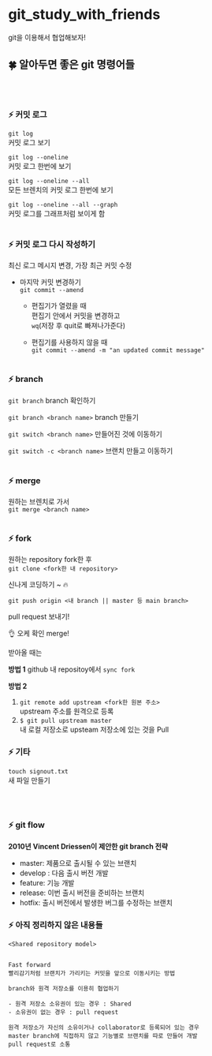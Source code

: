 # git_study_with_friends

git을 이용해서 협업해보자!

## 🍀 알아두면 좋은 git 명령어들

</br>
</br>

### ⚡ 커밋 로그

`git log`</br>
커밋 로그 보기

`git log --oneline`</br>
커밋 로그 한번에 보기

`git log --oneline --all`</br>
모든 브렌치의 커밋 로그 한번에 보기

`git log --oneline --all --graph`</br>
커밋 로그를 그래프처럼 보이게 함
</br>
</br>

### ⚡ 커밋 로그 다시 작성하기

최신 로그 메시지 변경, 가장 최근 커밋 수정

- 마지막 커밋 변경하기<br/>
  `git commit --amend`<br/>

  - 편집기가 열렸을 때<br/>
    편집기 안에서 커밋을 변경하고 <br/>
    `wq`(저장 후 quit로 빠져나가준다)

  - 편집기를 사용하지 않을 때<br/>
    `git commit --amend -m "an updated commit message"`
    </br>
    </br>

### ⚡ branch

`git branch`
branch 확인하기

`git branch <branch name>`
branch 만들기

`git switch <branch name>`
만들어진 것에 이동하기

`git switch -c <branch name>`
브랜치 만들고 이동하기
</br>
</br>

### ⚡ merge

원하는 브렌치로 가서</br>
`git merge <branch name>`
</br>
</br>

### ⚡ fork

원하는 repository fork한 후</br>
`git clone <fork한 내 repository>`

신나게 코딩하기 ~ 🔥

`git push origin <내 branch || master 등 main branch>`

pull request 보내기!

👌 오케 확인 merge!

받아올 때는 </br>

**방법 1**
github 내 repositoy에서 `sync fork`

**방법 2**

1. `git remote add upstream <fork한 원본 주소>` </br>
   upstream 주소를 원격으로 등록
2. `$ git pull upstream master`</br>
   내 로컬 저장소로 upsteam 저장소에 있는 것을 Pull

### ⚡ 기타

`touch signout.txt`</br>
새 파일 만들기

</br>
</br>

### ⚡ git flow

**2010년 Vincent Driessen이 제안한 git branch 전략**

- master: 제품으로 출시될 수 있는 브랜치
- develop : 다음 출시 버전 개발
- feature: 기능 개발
- release: 이번 출시 버전을 준비하는 브랜치
- hotfix: 출시 버전에서 발생한 버그를 수정하는 브랜치

### ⚡ 아직 정리하지 않은 내용들

```
<Shared repository model>


Fast forward
빨리감기처럼 브랜치가 가리키는 커밋을 앞으로 이동시키는 방법

branch와 원격 저장소를 이용히 협업하기

- 원격 저장소 소유권이 있는 경우 : Shared
- 소유권이 없는 경우 : pull request

원격 저장소가 자신의 소유이거나 collaborator로 등록되어 있는 경우
master branch에 직접하지 않고 기능별로 브랜치를 따로 만들어 개발
pull request로 소통
```
